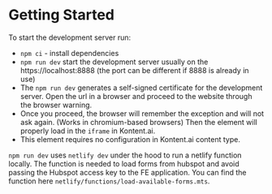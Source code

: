 # Getting Started

To start the development server run:
- `npm ci` - install dependencies
- `npm run dev` start the development server usually on the https://localhost:8888 (the port can be different if 8888 is already in use)
- The `npm run dev` generates a self-signed certificate for the development server.
  Open the url in a browser and proceed to the website through the browser warning.
- Once you proceed, the browser will remember the exception and will not ask again. (Works in chromium-based browsers)
  Then the element will properly load in the `iframe` in Kontent.ai.
- This element requires no configuration in Kontent.ai content type.

`npm run dev` uses `netlify dev` under the hood to run a netlify function locally.
The function is needed to load forms from hubspot and avoid passing the Hubspot access key to the FE application.
You can find the function here `netlify/functions/load-available-forms.mts`.

